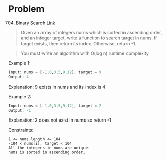 # Problem

704. Binary Search
[Link](https://leetcode.com/problems/binary-search/description/)


> Given an array of integers nums which is sorted in ascending order, and an integer target, write a function to search target in nums. If target exists, then return its index. Otherwise, return -1.

> You must write an algorithm with O(log n) runtime complexity.

Example 1:

```python
Input: nums = [-1,0,3,5,9,12], target = 9
Output: 4
```

Explanation: 9 exists in nums and its index is 4

Example 2:

```python
Input: nums = [-1,0,3,5,9,12], target = 2
Output: -1
```

Explanation: 2 does not exist in nums so return -1

Constraints:

    1 <= nums.length <= 104
    -104 < nums[i], target < 104
    All the integers in nums are unique.
    nums is sorted in ascending order.

